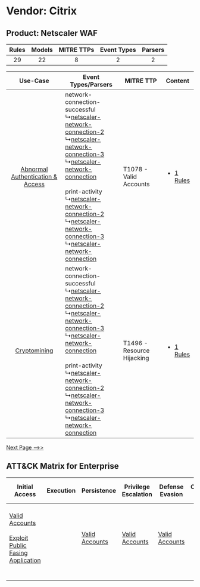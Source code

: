 Vendor: Citrix
==============
Product: Netscaler WAF
----------------------
| Rules | Models | MITRE TTPs | Event Types | Parsers |
|:-----:|:------:|:----------:|:-----------:|:-------:|
|  29   |   22   |     8      |      2      |    2    |

|    Use-Case    | Event Types/Parsers    | MITRE TTP    | Content    |
|:----:| ---- | ---- | ---- |
| [Abnormal Authentication & Access](../../../UseCases/uc_abnormal_authentication_&_access.md) |  network-connection-successful<br> ↳[netscaler-network-connection-2](Ps/pC_netscalernetworkconnection2.md)<br> ↳[netscaler-network-connection-3](Ps/pC_netscalernetworkconnection3.md)<br> ↳[netscaler-network-connection](Ps/pC_netscalernetworkconnection.md)<br><br> print-activity<br> ↳[netscaler-network-connection-2](Ps/pC_netscalernetworkconnection2.md)<br> ↳[netscaler-network-connection-3](Ps/pC_netscalernetworkconnection3.md)<br> ↳[netscaler-network-connection](Ps/pC_netscalernetworkconnection.md)<br> | T1078 - Valid Accounts<br>     | [<ul><li>1 Rules</li></ul>](RM/r_m_citrix_netscaler_waf_Abnormal_Authentication_&_Access.md) |
|    [Cryptomining](../../../UseCases/uc_cryptomining.md)    |  network-connection-successful<br> ↳[netscaler-network-connection-2](Ps/pC_netscalernetworkconnection2.md)<br> ↳[netscaler-network-connection-3](Ps/pC_netscalernetworkconnection3.md)<br> ↳[netscaler-network-connection](Ps/pC_netscalernetworkconnection.md)<br><br> print-activity<br> ↳[netscaler-network-connection-2](Ps/pC_netscalernetworkconnection2.md)<br> ↳[netscaler-network-connection-3](Ps/pC_netscalernetworkconnection3.md)<br> ↳[netscaler-network-connection](Ps/pC_netscalernetworkconnection.md)<br> | T1496 - Resource Hijacking<br> | [<ul><li>1 Rules</li></ul>](RM/r_m_citrix_netscaler_waf_Cryptomining.md)    |
[Next Page -->>](2_ds_citrix_netscaler_waf.md)

ATT&CK Matrix for Enterprise
----------------------------
| Initial Access                                                                                                                                            | Execution | Persistence                                                         | Privilege Escalation                                                | Defense Evasion                                                     | Credential Access | Discovery | Lateral Movement | Collection | Command and Control                                                                                                                                                                                                      | Exfiltration                                                                           | Impact                                                                  |
| --------------------------------------------------------------------------------------------------------------------------------------------------------- | --------- | ------------------------------------------------------------------- | ------------------------------------------------------------------- | ------------------------------------------------------------------- | ----------------- | --------- | ---------------- | ---------- | ------------------------------------------------------------------------------------------------------------------------------------------------------------------------------------------------------------------------ | -------------------------------------------------------------------------------------- | ----------------------------------------------------------------------- |
| [Valid Accounts](https://attack.mitre.org/techniques/T1078)<br><br>[Exploit Public Fasing Application](https://attack.mitre.org/techniques/T1190)<br><br> |           | [Valid Accounts](https://attack.mitre.org/techniques/T1078)<br><br> | [Valid Accounts](https://attack.mitre.org/techniques/T1078)<br><br> | [Valid Accounts](https://attack.mitre.org/techniques/T1078)<br><br> |                   |           |                  |            | [Proxy: Multi-hop Proxy](https://attack.mitre.org/techniques/T1090/003)<br><br>[Application Layer Protocol](https://attack.mitre.org/techniques/T1071)<br><br>[Proxy](https://attack.mitre.org/techniques/T1090)<br><br> | [Exfiltration Over Physical Medium](https://attack.mitre.org/techniques/T1052)<br><br> | [Resource Hijacking](https://attack.mitre.org/techniques/T1496)<br><br> |